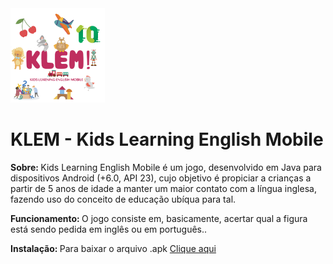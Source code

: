 <img width="30%" height="20%" src="https://raw.githubusercontent.com/antonyaraujo/Klem/master/app/src/main/res/drawable/app_logosplashscreen.png" />

# KLEM - Kids Learning English Mobile

<b>Sobre: </b>Kids Learning English Mobile é um jogo, desenvolvido em Java para dispositivos Android (+6.0, API 23), cujo objetivo é propiciar a crianças a partir de 5 anos de idade a manter um maior contato com a língua inglesa, fazendo uso do conceito de educação ubíqua para tal. 

<b>Funcionamento: </b> O jogo consiste em, basicamente, acertar qual a figura está sendo pedida em inglês ou em português..

<b>Instalação: </b> Para baixar o arquivo .apk <a href="">Clique aqui</a>
